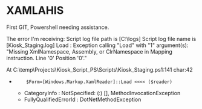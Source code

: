 # XAMLAHIS
First GIT, Powershell needing assistance.

The error I'm receiving:
Script log file path is [C:\logs]
Script log file name is [Kiosk_Staging.log]
Load : Exception calling "Load" with "1" argument(s): "Missing XmlNamespace, Assembly, or ClrNamespace in Mapping instruction. Line '0' Position '0'."

At C:\temp\Projects\Kiosk_Script_PS\Scripts\Kiosk_Staging.ps1:141 char:42
+         $Form=[Windows.Markup.XamlReader]::Load <<<< ($reader)
    + CategoryInfo          : NotSpecified: (:) [], MethodInvocationException
    + FullyQualifiedErrorId : DotNetMethodException
